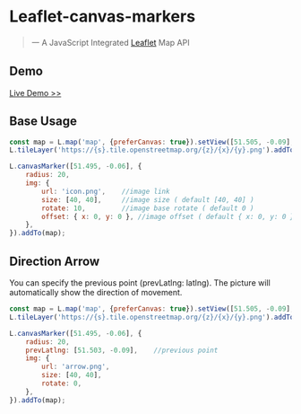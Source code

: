 # Leaflet-canvas-markers

> 一 A JavaScript Integrated [Leaflet](https://github.com/Leaflet/Leaflet) Map API
## Demo
[Live Demo >>](https://lipatoff.github.io/leaflet-canvas-markers/)
## Base Usage
```javascript
const map = L.map('map', {preferCanvas: true}).setView([51.505, -0.09], 13);
L.tileLayer('https://{s}.tile.openstreetmap.org/{z}/{x}/{y}.png').addTo(map);

L.canvasMarker([51.495, -0.06], {
    radius: 20,
    img: {
        url: 'icon.png',    //image link
        size: [40, 40],     //image size ( default [40, 40] )
        rotate: 10,         //image base rotate ( default 0 )
        offset: { x: 0, y: 0 }, //image offset ( default { x: 0, y: 0 } )
    },
}).addTo(map);
```
## Direction Arrow
You can specify the previous point (prevLatlng: latlng). The picture will automatically show the direction of movement.
```javascript
const map = L.map('map', {preferCanvas: true}).setView([51.505, -0.09], 13);
L.tileLayer('https://{s}.tile.openstreetmap.org/{z}/{x}/{y}.png').addTo(map);

L.canvasMarker([51.495, -0.06], {
    radius: 20,
    prevLatlng: [51.503, -0.09],    //previous point
    img: {
        url: 'arrow.png',
        size: [40, 40],
        rotate: 0,
    },
}).addTo(map);
```
